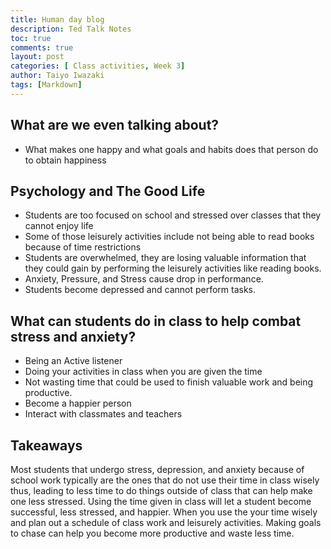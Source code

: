 ```yaml
---
title: Human day blog
description: Ted Talk Notes
toc: true
comments: true
layout: post
categories: [ Class activities, Week 3]
author: Taiyo Iwazaki
tags: [Markdown]
---
```


## What are we even talking about?
- What makes one happy and what goals and habits does that person do to obtain happiness

## Psychology and The Good Life
- Students are too focused on school and stressed over classes that they cannot enjoy life
- Some of those leisurely activities include not being able to read books because of time restrictions
- Students are overwhelmed, they are losing valuable information that they could gain by performing the leisurely activities like reading books.
- Anxiety, Pressure, and Stress cause drop in performance. 
- Students become depressed and cannot perform tasks.

## What can students do in class to help combat stress and anxiety?
- Being an Active listener
- Doing your activities in class when you are given the time
- Not wasting time that could be used to finish valuable work and being productive. 
- Become a happier person
- Interact with classmates and teachers

## Takeaways
Most students that undergo stress, depression, and anxiety because of school work typically are the ones that do not use their time in class wisely thus, leading to less time to do things outside of class that can help make one less stressed. Using the time given in class will let a student become successful, less stressed, and happier. When you use the your time wisely and plan out a schedule of class work and leisurely activities. Making goals to chase can help you become more productive and waste less time. 